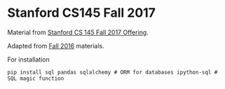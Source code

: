 # Stanford CS145 Fall 2017

Material from [Stanford CS 145 Fall 2017 Offering](http://cs145.stanford.edu).

Adapted from [Fall 2016](https://github.com/HazyResearch/cs145-notebooks-2016) materials.

For installation 
```
pip install sql pandas sqlalchemy # ORM for databases ipython-sql # SQL magic function
```
